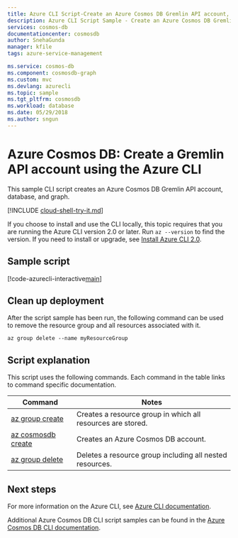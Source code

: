 ```yaml
---
title: Azure CLI Script-Create an Azure Cosmos DB Gremlin API account, database, and graph | Microsoft Docs
description: Azure CLI Script Sample - Create an Azure Cosmos DB Gremlin API account, database, and graph
services: cosmos-db
documentationcenter: cosmosdb
author: SnehaGunda
manager: kfile
tags: azure-service-management

ms.service: cosmos-db
ms.component: cosmosdb-graph
ms.custom: mvc
ms.devlang: azurecli
ms.topic: sample
ms.tgt_pltfrm: cosmosdb
ms.workload: database
ms.date: 05/29/2018
ms.author: sngun
---
```


# Azure Cosmos DB: Create a Gremlin API account using the Azure CLI

This sample CLI script creates an Azure Cosmos DB Gremlin API account, database, and graph. 

[!INCLUDE [cloud-shell-try-it.md](../../../includes/cloud-shell-try-it.md)]

If you choose to install and use the CLI locally, this topic requires that you are running the Azure CLI version 2.0 or later. Run `az --version` to find the version. If you need to install or upgrade, see [Install Azure CLI 2.0]( /cli/azure/install-azure-cli). 

## Sample script

[!code-azurecli-interactive[main](../../../cli_scripts/cosmosdb/create-cosmosdb-gremlin-account/create-cosmosdb-gremlin-account.sh?highlight=15-35 "Create an Azure Cosmos DB Gremlin API account, database, and graph")]

## Clean up deployment

After the script sample has been run, the following command can be used to remove the resource group and all resources associated with it.

```azurecli-interactive
az group delete --name myResourceGroup
```

## Script explanation

This script uses the following commands. Each command in the table links to command specific documentation.

| Command | Notes |
|---|---|
| [az group create](/cli/azure/group#az-group-create) | Creates a resource group in which all resources are stored. |
| [az cosmosdb create](/cli/azure/cosmosdb#az-cosmosdb-create) | Creates an Azure Cosmos DB account. |
| [az group delete](/cli/azure/resource#az-resource-delete) | Deletes a resource group including all nested resources. |

## Next steps

For more information on the Azure CLI, see [Azure CLI documentation](https://docs.microsoft.com/cli/azure).

Additional Azure Cosmos DB CLI script samples can be found in the [Azure Cosmos DB CLI documentation](../cli-samples.md).

